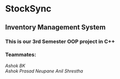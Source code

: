 # StockSync
## Inventory Management System
### This is our 3rd Semester OOP project in C++
### Teammates:
*Ashok BK*<br>
*Ashok Prasad Neupane*
*Anil Shrestha*


